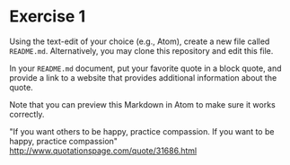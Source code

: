 # Exercise 1
Using the text-edit of your choice (e.g., Atom), create a new file called `README.md`. Alternatively, you may clone this repository and edit this file.

In your `README.md` document, put your favorite quote in a block quote, and provide a link to a website that provides additional information about the quote.

Note that you can preview this Markdown in Atom to make sure it works correctly.

"If you want others to be happy, practice compassion. If you want to be happy, practice compassion"
http://www.quotationspage.com/quote/31686.html
